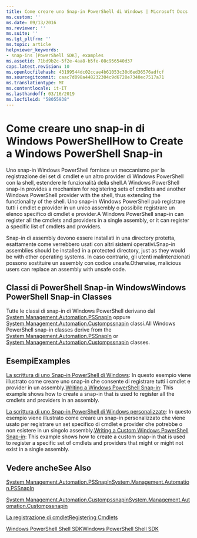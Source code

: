 ```yaml
---
title: Come creare uno Snap-in PowerShell di Windows | Microsoft Docs
ms.custom: ''
ms.date: 09/13/2016
ms.reviewer: ''
ms.suite: ''
ms.tgt_pltfrm: ''
ms.topic: article
helpviewer_keywords:
- snap-ins [PowerShell SDK], examples
ms.assetid: 71bd9b2c-5f2e-4aa8-b5fe-08c956540d37
caps.latest.revision: 10
ms.openlocfilehash: 43199544dc02ccae4b61053c30d6ed36576adfcf
ms.sourcegitcommit: caac7d098a448232304c9d6728e7340ec7517a71
ms.translationtype: MT
ms.contentlocale: it-IT
ms.lasthandoff: 03/16/2019
ms.locfileid: "58055938"
---
```

# <a name="how-to-create-a-windows-powershell-snap-in"></a><span data-ttu-id="b890e-102">Come creare uno snap-in di Windows PowerShell</span><span class="sxs-lookup"><span data-stu-id="b890e-102">How to Create a Windows PowerShell Snap-in</span></span>

<span data-ttu-id="b890e-103">Uno snap-in Windows PowerShell fornisce un meccanismo per la registrazione dei set di cmdlet e un altro provider di Windows PowerShell con la shell, estendere le funzionalità della shell.</span><span class="sxs-lookup"><span data-stu-id="b890e-103">A Windows PowerShell snap-in provides a mechanism for registering sets of cmdlets and another Windows PowerShell provider with the shell, thus extending the functionality of the shell.</span></span> <span data-ttu-id="b890e-104">Uno snap-in Windows PowerShell può registrare tutti i cmdlet e provider in un unico assembly o possibile registrare un elenco specifico di cmdlet e provider.</span><span class="sxs-lookup"><span data-stu-id="b890e-104">A Windows PowerShell snap-in can register all the cmdlets and providers in a single assembly, or it can register a specific list of cmdlets and providers.</span></span>

<span data-ttu-id="b890e-105">Snap-in di assembly devono essere installati in una directory protetta, esattamente come verrebbero usati con altri sistemi operativi.</span><span class="sxs-lookup"><span data-stu-id="b890e-105">Snap-in assemblies should be installed in a protected directory, just as they would be with other operating systems.</span></span> <span data-ttu-id="b890e-106">In caso contrario, gli utenti malintenzionati possono sostituire un assembly con codice unsafe.</span><span class="sxs-lookup"><span data-stu-id="b890e-106">Otherwise, malicious users can replace an assembly with unsafe code.</span></span>

## <a name="windows-powershell-snap-in-classes"></a><span data-ttu-id="b890e-107">Classi di PowerShell Snap-in Windows</span><span class="sxs-lookup"><span data-stu-id="b890e-107">Windows PowerShell Snap-in Classes</span></span>

<span data-ttu-id="b890e-108">Tutte le classi di snap-in di Windows PowerShell derivano dal [System.Management.Automation.PSSnapIn](/dotnet/api/System.Management.Automation.PSSnapIn) oppure [System.Management.Automation.Custompssnapin](/dotnet/api/System.Management.Automation.CustomPSSnapIn) classi.</span><span class="sxs-lookup"><span data-stu-id="b890e-108">All Windows PowerShell snap-in classes derive from the [System.Management.Automation.PSSnapIn](/dotnet/api/System.Management.Automation.PSSnapIn) or [System.Management.Automation.Custompssnapin](/dotnet/api/System.Management.Automation.CustomPSSnapIn) classes.</span></span>

## <a name="examples"></a><span data-ttu-id="b890e-109">Esempi</span><span class="sxs-lookup"><span data-stu-id="b890e-109">Examples</span></span>

<span data-ttu-id="b890e-110">[La scrittura di uno Snap-in PowerShell di Windows](./writing-a-windows-powershell-snap-in.md): In questo esempio viene illustrato come creare uno snap-in che consente di registrare tutti i cmdlet e provider in un assembly.</span><span class="sxs-lookup"><span data-stu-id="b890e-110">[Writing a Windows PowerShell Snap-in](./writing-a-windows-powershell-snap-in.md): This example shows how to create a snap-in that is used to register all the cmdlets and providers in an assembly.</span></span>

<span data-ttu-id="b890e-111">[La scrittura di uno Snap-in PowerShell di Windows personalizzate](./writing-a-custom-windows-powershell-snap-in.md): In questo esempio viene illustrato come creare un snap-in personalizzato che viene usato per registrare un set specifico di cmdlet e provider che potrebbe o non esistere in un singolo assembly.</span><span class="sxs-lookup"><span data-stu-id="b890e-111">[Writing a Custom Windows PowerShell Snap-in](./writing-a-custom-windows-powershell-snap-in.md): This example shows how to create a custom snap-in that is used to register a specific set of cmdlets and providers that might or might not exist in a single assembly.</span></span>

## <a name="see-also"></a><span data-ttu-id="b890e-112">Vedere anche</span><span class="sxs-lookup"><span data-stu-id="b890e-112">See Also</span></span>

[<span data-ttu-id="b890e-113">System.Management.Automation.PSSnapIn</span><span class="sxs-lookup"><span data-stu-id="b890e-113">System.Management.Automation.PSSnapIn</span></span>](/dotnet/api/System.Management.Automation.PSSnapIn)

[<span data-ttu-id="b890e-114">System.Management.Automation.Custompssnapin</span><span class="sxs-lookup"><span data-stu-id="b890e-114">System.Management.Automation.Custompssnapin</span></span>](/dotnet/api/System.Management.Automation.CustomPSSnapIn)

[<span data-ttu-id="b890e-115">La registrazione di cmdlet</span><span class="sxs-lookup"><span data-stu-id="b890e-115">Registering Cmdlets</span></span>](./registering-cmdlets.md)

[<span data-ttu-id="b890e-116">Windows PowerShell Shell SDK</span><span class="sxs-lookup"><span data-stu-id="b890e-116">Windows PowerShell Shell SDK</span></span>](../windows-powershell-reference.md)
